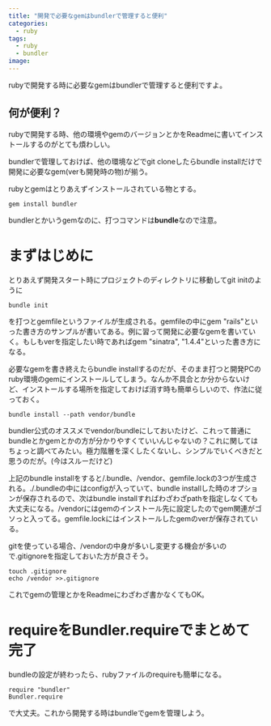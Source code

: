 ```yaml
---
title: "開発で必要なgemはbundlerで管理すると便利"
categories:
  - ruby
tags:
  - ruby
  - bundler
image: 
---
```

rubyで開発する時に必要なgemはbundlerで管理すると便利ですよ。

<!--more-->

## 何が便利？

rubyで開発する時、他の環境やgemのバージョンとかをReadmeに書いてインストールするのがとても煩わしい。

bundlerで管理しておけば、他の環境などでgit cloneしたらbundle installだけで開発に必要なgem(verも開発時の物)が揃う。

rubyとgemはとりあえずインストールされている物とする。

`gem install bundler`

bundlerとかいうgemなのに、打つコマンドは**bundle**なので注意。

# まずはじめに

とりあえず開発スタート時にプロジェクトのディレクトリに移動してgit initのように

`bundle init`

を打つとgemfileというファイルが生成される。gemfileの中にgem "rails"といった書き方のサンプルが書いてある。例に習って開発に必要なgemを書いていく。もしもverを指定したい時であればgem "sinatra", "1.4.4"といった書き方になる。

必要なgemを書き終えたらbundle installするのだが、そのまま打つと開発PCのruby環境のgemにインストールしてしまう。なんか不具合とか分からないけど、インストールする場所を指定しておけば消す時も簡単らしいので、作法に従っておく。

`bundle install --path vendor/bundle`

bundler公式のオススメでvendor/bundleにしておいたけど、これって普通にbundleとかgemとかの方が分かりやすくていいんじゃないの？これに関してはちょっと調べてみたい。極力階層を深くしたくないし、シンプルでいくべきだと思うのだが。(今はスルーだけど)

上記のbundle installをすると/.bundle、/vendor、gemfile.lockの3つが生成される。./.bundleの中にはconfigが入っていて、bundle installした時のオプションが保存されるので、次はbundle installすればわざわざpathを指定しなくても大丈夫になる。/vendorにはgemのインストール先に設定したのでgem関連がゴソっと入ってる。gemfile.lockにはインストールしたgemのverが保存されている。

gitを使っている場合、/vendorの中身が多いし変更する機会が多いので.gitignoreを指定しておいた方が良さそう。

```
touch .gitignore
echo /vendor >>.gitignore
```

これでgemの管理とかをReadmeにわざわざ書かなくてもOK。

# requireをBundler.requireでまとめて完了

bundleの設定が終わったら、rubyファイルのrequireも簡単になる。

```
require "bundler"
Bundler.require
```

で大丈夫。これから開発する時はbundleでgemを管理しよう。

